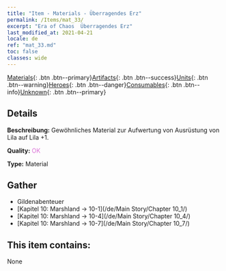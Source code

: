 ```yaml
---
title: "Item - Materials - Überragendes Erz"
permalink: /Items/mat_33/
excerpt: "Era of Chaos  Überragendes Erz"
last_modified_at: 2021-04-21
locale: de
ref: "mat_33.md"
toc: false
classes: wide
---
```

 [Materials](/de/Items/){: .btn .btn--primary}[Artifacts](/de/Items/Artifacts/){: .btn .btn--success}[Units](/de/Items/Units/){: .btn .btn--warning}[Heroes](/de/Items/Heroes/){: .btn .btn--danger}[Consumables](/de/Items/Consumables/){: .btn .btn--info}[Unknown](/de/Items/Unknown/){: .btn .btn--primary}

## Details
 **Beschreibung:** Gewöhnliches Material zur Aufwertung von Ausrüstung von Lila auf Lila +1.

 **Quality:** <span style="color: #DA70D6">OK</span>

 **Type:** Material

## Gather

*    Gildenabenteuer 
*    [Kapitel 10: Marshland -> 10-1](/de/Main Story/Chapter 10_1/) 
*    [Kapitel 10: Marshland -> 10-4](/de/Main Story/Chapter 10_4/) 
*    [Kapitel 10: Marshland -> 10-7](/de/Main Story/Chapter 10_7/) 

## This item contains:

  None

